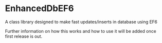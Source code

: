 # EnhancedDbEF6
A class library designed to make fast updates/inserts in database using EF6 

Further information on how this works and how to use it will be added once first release is out.
